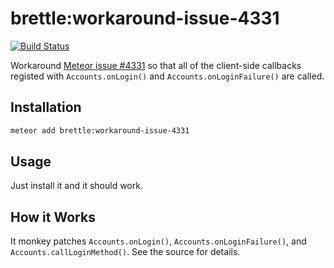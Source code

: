 # brettle:workaround-issue-4331

[![Build Status](https://travis-ci.org/brettle/meteor-accounts-workaround-issue-4331.svg?branch=master)](https://travis-ci.org/brettle/meteor-accounts-workaround-issue-4331)

Workaround [Meteor issue #4331](https://github.com/meteor/meteor/issues/4331) so that all of the client-side callbacks registed
with `Accounts.onLogin()` and `Accounts.onLoginFailure()` are called.

## Installation

```sh
meteor add brettle:workaround-issue-4331
```

## Usage

Just install it and it should work.

## How it Works

It monkey patches `Accounts.onLogin()`, `Accounts.onLoginFailure()`, and
`Accounts.callLoginMethod()`. See the source for details.
